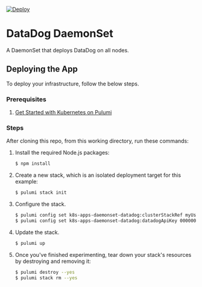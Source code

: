 [![Deploy](https://get.pulumi.com/new/button.svg)](https://app.pulumi.com/new?template=https://github.com/pulumi/kubernetes-guides/blob/master/general-cluster-services/datadog-daemonset/README.md)

# DataDog DaemonSet

A DaemonSet that deploys DataDog on all nodes.

## Deploying the App

To deploy your infrastructure, follow the below steps.

### Prerequisites

1. [Get Started with Kubernetes on Pulumi](https://www.pulumi.com/docs/get-started/kubernetes/)

### Steps

After cloning this repo, from this working directory, run these commands:

1. Install the required Node.js packages:

    ```bash
    $ npm install
    ```

2. Create a new stack, which is an isolated deployment target for this example:

    ```bash
    $ pulumi stack init
    ```

1. Configure the stack.

    ```bash
    $ pulumi config set k8s-apps-daemonset-datadog:clusterStackRef myUser/k8s-<cloud>-cluster/dev-1571780002
    $ pulumi config set k8s-apps-daemonset-datadog:datadogApiKey 00000000111111111222222222333333
    ```

1. Update the stack.

    ```bash
    $ pulumi up
    ```
   
1. Once you've finished experimenting, tear down your stack's resources by destroying and removing it:

    ```bash
    $ pulumi destroy --yes
    $ pulumi stack rm --yes
    ```
